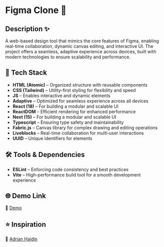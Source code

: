 # Figma Clone 🎨

## Description ✨  
A web-based design tool that mimics the core features of Figma, enabling real-time collaboration, dynamic canvas editing, and interactive UI. The project offers a seamless, adaptive experience across devices, built with modern technologies to ensure scalability and performance.

## 🚀 Tech Stack  
- **HTML (Atomic)** – Organized structure with reusable components  
- **CSS (Tailwind)** – Utility-first styling for flexibility and speed  
- **JS** – Enables interactive and dynamic elements  
- **Adaptive** – Optimized for seamless experience across all devices  
- **React (18)** – For building a modular and scalable UI  
- **ReactDOM** – Efficient rendering for enhanced performance  
- **Next (15)** – For building a modular and scalable UI  
- **Typescript** – Ensuring type safety and maintainability  
- **Fabric.js** – Canvas library for complex drawing and editing operations  
- **Liveblocks** – Real-time collaboration for multi-user interactions  
- **UUID** – Unique identifiers for elements

## 🛠️ Tools & Dependencies  
- **ESLint** – Enforcing code consistency and best practices  
- **Vite** – High-performance build tool for a smooth development experience  

## 🌐 Demo Link  
🔗 [Demo](https://andrii-figma-clone.vercel.app/)  

## ⭐ Inspiration  
🔗 [Adrian Hajdin](https://github.com/adrianhajdin)
